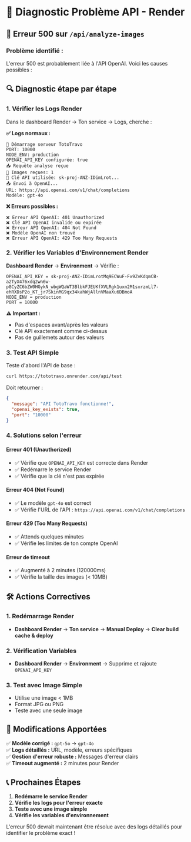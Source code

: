 # 🔧 Diagnostic Problème API - Render

## 🚨 Erreur 500 sur `/api/analyze-images`

### **Problème identifié :**
L'erreur 500 est probablement liée à l'API OpenAI. Voici les causes possibles :

## 🔍 Diagnostic étape par étape

### 1. Vérifier les Logs Render
Dans le dashboard Render → Ton service → Logs, cherche :

**✅ Logs normaux :**
```
🚀 Démarrage serveur TotoTravo
PORT: 10000
NODE_ENV: production
OPENAI_API_KEY configurée: true
📥 Requête analyse reçue
📸 Images reçues: 1
🔑 Clé API utilisée: sk-proj-ANZ-IDimLrot...
📤 Envoi à OpenAI...
URL: https://api.openai.com/v1/chat/completions
Modèle: gpt-4o
```

**❌ Erreurs possibles :**
```
❌ Erreur API OpenAI: 401 Unauthorized
❌ Clé API OpenAI invalide ou expirée
❌ Erreur API OpenAI: 404 Not Found
❌ Modèle OpenAI non trouvé
❌ Erreur API OpenAI: 429 Too Many Requests
```

### 2. Vérifier les Variables d'Environnement Render

**Dashboard Render** → **Environment** → Vérifie :

```
OPENAI_API_KEY = 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
NODE_ENV = production
PORT = 10000
```

**⚠️ Important :**
- Pas d'espaces avant/après les valeurs
- Clé API exactement comme ci-dessus
- Pas de guillemets autour des valeurs

### 3. Test API Simple

Teste d'abord l'API de base :
```bash
curl https://tototravo.onrender.com/api/test
```

Doit retourner :
```json
{
  "message": "API TotoTravo fonctionne!",
  "openai_key_exists": true,
  "port": "10000"
}
```

### 4. Solutions selon l'erreur

#### **Erreur 401 (Unauthorized)**
- ✅ Vérifie que `OPENAI_API_KEY` est correcte dans Render
- ✅ Redémarre le service Render
- ✅ Vérifie que la clé n'est pas expirée

#### **Erreur 404 (Not Found)**
- ✅ Le modèle `gpt-4o` est correct
- ✅ Vérifie l'URL de l'API : `https://api.openai.com/v1/chat/completions`

#### **Erreur 429 (Too Many Requests)**
- ✅ Attends quelques minutes
- ✅ Vérifie les limites de ton compte OpenAI

#### **Erreur de timeout**
- ✅ Augmenté à 2 minutes (120000ms)
- ✅ Vérifie la taille des images (< 10MB)

## 🛠️ Actions Correctives

### 1. Redémarrage Render
- **Dashboard Render** → **Ton service** → **Manual Deploy** → **Clear build cache & deploy**

### 2. Vérification Variables
- **Dashboard Render** → **Environment** → Supprime et rajoute `OPENAI_API_KEY`

### 3. Test avec Image Simple
- Utilise une image < 1MB
- Format JPG ou PNG
- Teste avec une seule image

## 🎯 Modifications Apportées

✅ **Modèle corrigé :** `gpt-5o` → `gpt-4o`  
✅ **Logs détaillés :** URL, modèle, erreurs spécifiques  
✅ **Gestion d'erreur robuste :** Messages d'erreur clairs  
✅ **Timeout augmenté :** 2 minutes pour Render  

## 📞 Prochaines Étapes

1. **Redémarre le service Render**
2. **Vérifie les logs pour l'erreur exacte**
3. **Teste avec une image simple**
4. **Vérifie les variables d'environnement**

L'erreur 500 devrait maintenant être résolue avec des logs détaillés pour identifier le problème exact !
